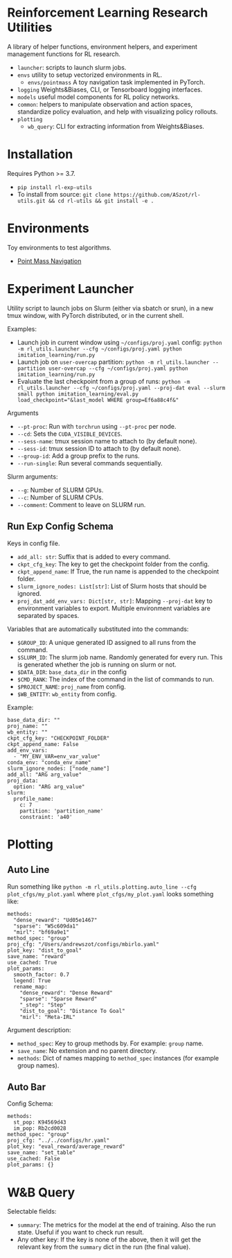 # Reinforcement Learning Research Utilities

A library of helper functions, environment helpers, and experiment management functions for RL research.
* `launcher`: scripts to launch slurm jobs.
* `envs` utility to setup vectorized environments in RL.
    * `envs/pointmass` A toy navigation task implemented in PyTorch.
* `logging` Weights&Biases, CLI, or Tensorboard logging interfaces.
* `models` useful model components for RL policy networks.
* `common`: helpers to manipulate observation and action spaces, standardize policy evaluation, and help with visualizing policy rollouts.
* `plotting`
    * `wb_query`: CLI for extracting information from Weights&Biases.


# Installation
Requires Python >= 3.7.

* `pip install rl-exp-utils`
* To install from source: `git clone https://github.com/ASzot/rl-utils.git && cd rl-utils && git install -e .`

# Environments
Toy environments to test algorithms.
* [Point Mass Navigation](https://github.com/ASzot/rl-helper/tree/main/rl_utils/envs/pointmass)

# Experiment Launcher
Utility script to launch jobs on Slurm (either via sbatch or srun), in a new tmux window, with PyTorch distributed, or in the current shell.

Examples:
* Launch job in current window using `~/configs/proj.yaml` config: `python -m rl_utils.launcher --cfg ~/configs/proj.yaml python imitation_learning/run.py`
* Launch job on `user-overcap` partition: `python -m rl_utils.launcher --partition user-overcap --cfg ~/configs/proj.yaml python imitation_learning/run.py`
* Evaluate the last checkpoint from a group of runs: `python -m rl_utils.launcher --cfg ~/configs/proj.yaml --proj-dat eval --slurm small python imitation_learning/eval.py load_checkpoint="&last_model WHERE group=Ef6a88c4f&"`

Arguments
* `--pt-proc`: Run with `torchrun` using `--pt-proc` per node.
* `--cd`: Sets the `CUDA_VISIBLE_DEVICES`.
* `--sess-name`: tmux session name to attach to (by default none).
* `--sess-id`: tmux session ID to attach to (by default none).
* `--group-id`: Add a group prefix to the runs.
* `--run-single`: Run several commands sequentially.

Slurm arguments:
* `--g`: Number of SLURM GPUs.
* `--c`: Number of SLURM CPUs.
* `--comment`: Comment to leave on SLURM run.

## Run Exp Config Schema
Keys in config file.
* `add_all: str`: Suffix that is added to every command.
* `ckpt_cfg_key`: The key to get the checkpoint folder from the config.
* `ckpt_append_name`: If True, the run name is appended to the checkpoint folder.
* `slurm_ignore_nodes: List[str]`: List of Slurm hosts that should be ignored.
* `proj_dat_add_env_vars: Dict[str, str]`: Mapping `--proj-dat` key to environment variables to export. Multiple environment variables are separated by spaces.

Variables that are automatically substituted into the commands:
* `$GROUP_ID`: A unique generated ID assigned to all runs from the command.
* `$SLURM_ID`: The slurm job name. Randomly generated for every run. This is generated whether the job is running on slurm or not.
* `$DATA_DIR`: `base_data_dir` in the config
* `$CMD_RANK`: The index of the command in the list of commands to run.
* `$PROJECT_NAME`: `proj_name` from config.
* `$WB_ENTITY`: `wb_entity` from config.

Example:
```
base_data_dir: ""
proj_name: ""
wb_entity: ""
ckpt_cfg_key: "CHECKPOINT_FOLDER"
ckpt_append_name: False
add_env_vars:
  - "MY_ENV_VAR=env_var_value"
conda_env: "conda_env_name"
slurm_ignore_nodes: ["node_name"]
add_all: "ARG arg_value"
proj_data:
  option: "ARG arg_value"
slurm:
  profile_name:
    c: 7
    partition: 'partition_name'
    constraint: 'a40'
```

# Plotting

## Auto Line
Run something like `python -m rl_utils.plotting.auto_line --cfg plot_cfgs/my_plot.yaml` where `plot_cfgs/my_plot.yaml` looks something like:
```
methods:
  "dense_reward": "Ud05e1467"
  "sparse": "W5c609da1"
  "mirl": "bf69a9e1"
method_spec: "group"
proj_cfg: "/Users/andrewszot/configs/mbirlo.yaml"
plot_key: "dist_to_goal"
save_name: "reward"
use_cached: True
plot_params:
  smooth_factor: 0.7
  legend: True
  rename_map:
    "dense_reward": "Dense Reward"
    "sparse": "Sparse Reward"
    "_step": "Step"
    "dist_to_goal": "Distance To Goal"
    "mirl": "Meta-IRL"
```
Argument description:
* `method_spec`: Key to group methods by. For example: `group` name.
* `save_name`: No extension and no parent directory.
* `methods`: Dict of names mapping to `method_spec` instances (for example group names).

## Auto Bar
Config Schema:
```
methods:
  st_pop: K94569d43
  im_pop: Rb2cd0028
method_spec: "group"
proj_cfg: "../../configs/hr.yaml"
plot_key: "eval_reward/average_reward"
save_name: "set_table"
use_cached: False
plot_params: {}
```

# W&B Query
Selectable fields:

- `summary`: The metrics for the model at the end of training. Also the run state. Useful if you want to check run result.
- Any other key: If the key is none of the above, then it will get the relevant key from the `summary` dict in the run (the final value).

